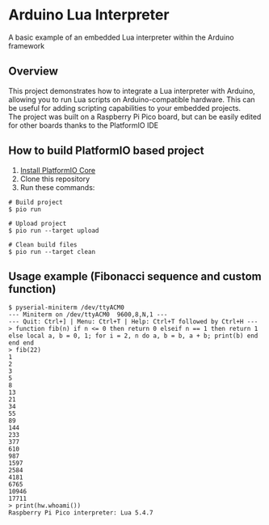 # Arduino Lua Interpreter

A basic example of an embedded Lua interpreter within the Arduino framework

## Overview

This project demonstrates how to integrate a Lua interpreter with Arduino, allowing you to run Lua scripts on Arduino-compatible hardware. This can be useful for adding scripting capabilities to your embedded projects.  
The project was built on a Raspberry Pi Pico board, but can be easily edited for other boards thanks to the PlatformIO IDE

## How to build PlatformIO based project

1. [Install PlatformIO Core](https://docs.platformio.org/page/core.html)
2. Сlone this repository
3. Run these commands:

```shell
# Build project
$ pio run

# Upload project
$ pio run --target upload

# Clean build files
$ pio run --target clean
```

## Usage example (Fibonacci sequence and custom function)

```shell
$ pyserial-miniterm /dev/ttyACM0
--- Miniterm on /dev/ttyACM0  9600,8,N,1 ---
--- Quit: Ctrl+] | Menu: Ctrl+T | Help: Ctrl+T followed by Ctrl+H ---
> function fib(n) if n <= 0 then return 0 elseif n == 1 then return 1 else local a, b = 0, 1; for i = 2, n do a, b = b, a + b; print(b) end end end
> fib(22)
1
2
3
5
8
13
21
34
55
89
144
233
377
610
987
1597
2584
4181
6765
10946
17711
> print(hw.whoami())
Raspberry Pi Pico interpreter: Lua 5.4.7
```